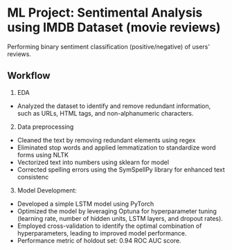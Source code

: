 
# ML Project: Sentimental Analysis using IMDB Dataset (movie reviews)

 Performing binary sentiment classification (positive/negative) of users' reviews. 
 
## Workflow

1. EDA
- Analyzed the dataset to identify and remove redundant information, such as URLs, HTML tags, and non-alphanumeric characters.

2. Data preprocessing
- Cleaned the text by removing redundant elements using regex
- Eliminated stop words and applied lemmatization to standardize word forms using NLTK  
- Vectorized text into numbers using sklearn for model
- Corrected spelling errors using the SymSpellPy library for enhanced text consistenc

3. Model Development:
- Developed a simple LSTM model using PyTorch
- Optimized the model by leveraging Optuna for hyperparameter tuning (learning rate, number of hidden units, LSTM layers, and dropout rates).
- Employed cross-validation to identify the optimal combination of hyperparameters, leading to improved model performance.
- Performance metric of holdout set: 0.94 ROC AUC score.